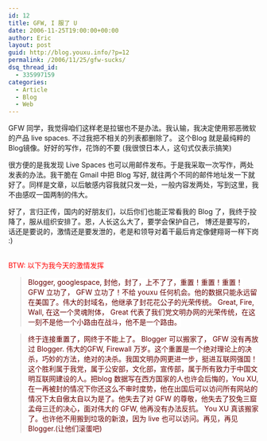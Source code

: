 ```yaml
---
id: 12
title: GFW, I 服了 U
date: 2006-11-25T19:00:00+00:00
author: Eric
layout: post
guid: http://blog.youxu.info/?p=12
permalink: /2006/11/25/gfw-sucks/
dsq_thread_id:
  - 335997159
categories:
  - Article
  - Blog
  - Web
---
```

GFW 同学，我觉得咱们这样老是拉锯也不是办法。我认输，我决定使用邪恶微软的产品 live spaces. 不过我把不相关的列表都删除了。 这个Blog 就是最纯粹的Blog镜像。好好的写作，花饰的不要 (我很恨日本人，这句式仅表示搞笑)

很方便的是我发现 Live Spaces 也可以用邮件发布。于是我采取一次写作，两处发表的办法。我干脆在 Gmail 中把 Blog 写好, 就往两个不同的邮件地址发一下就好了。同样是文章，以后敏感内容我就只发一处，一般内容发两处，写到这里，我不由感叹一国两制的伟大。

好了，言归正传，国内的好朋友们，以后你们也能正常看我的 Blog 了，我终于投降了，服从组织安排了。恩，人长这么大了，要学会保护自己， 博还是要写的，话还是要说的，激情还是要发泄的，老是和领导对着干最后肯定像健翔哥一样下岗 :)
  
<br style="background-color: #66ff99; color: #99ff99" /> <span style="color: #99ff99; background-color: #66ff99"></span><span style="color: #ff0000">BTW: 以下为我今天的激情发挥</span><br style="color: #993300; background-color: #ffffff" />

>  <span style="color: #660000; background-color: #ffffff"></span>
  
> <span style="color: #660000; background-color: #ffffff">Blogger, googlespace, 封他，封了，上不了了，重置！重置！重置！ GFW 立功了， GFW 立功了！不给 youxu 任何机会。他的数据只能永远留在美国了。伟大的封域名，他继承了封花花公子的光荣传统。 Great, Fire, Wall, 在这一个灵魂附体， Great 代表了我们党文明办网的光荣传统，在这一刻不是他一个小路由在战斗，他不是一个路由。 </span>
  
> <span style="color: #660000; background-color: #ffffff"></span>
  
> <span style="color: #660000; background-color: #ffffff">终于连接重置了，网终于不能上了。 Blogger 可以搬家了， GFW 没有再放过 Blogger. 伟大的GFW, Firewall 万岁。这个重置是一个绝对理论上的决杀，巧妙的方法，绝对的决杀。我国文明办网更进一步，挺进互联网强国！这个胜利属于我党，属于公安部，文化部，宣传部，属于所有致力于中国文明互联网建设的人。把blog 数据写在西方国家的人也许会后悔的，You XU, 在一再被封的情况下你还这么不审时度势，他在出国后可以访问所有网站的情况下太自傲太自以为是了。他失去了对 GFW 的尊敬，他失去了狡兔三窟 孟母三迁的决心，面对伟大的 GFW, 他再没有办法反抗。 </span><span style="color: #993300"></span><span style="color: #660000; background-color: #ffffff">You XU 真该搬家了。也许他不用搬到垃圾的新浪，因为 live 也可以访问。再见，再见 Blogger.(让他们滚蛋吧)</span> <br style="background-color: #99ffff" /><span style="color: #993300"></span>

<span style="color: #993300"><br /> </span>